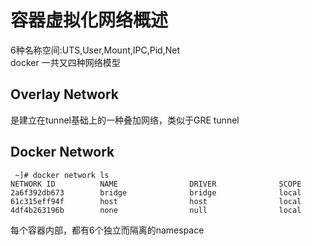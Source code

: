 # 容器虚拟化网络概述  

6种名称空间:UTS,User,Mount,IPC,Pid,Net   
docker 一共又四种网络模型  




## Overlay Network 
是建立在tunnel基础上的一种叠加网络，类似于GRE tunnel


## Docker Network 

```shell
 ~]# docker network ls 
NETWORK ID          NAME                DRIVER              SCOPE
2a6f392db673        bridge              bridge              local
61c315eff94f        host                host                local
4df4b263196b        none                null                local
```  

每个容器内部，都有6个独立而隔离的namespace  

